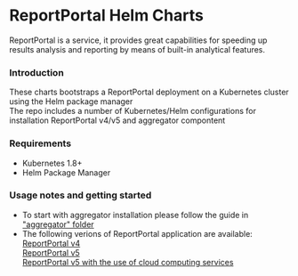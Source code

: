 # ReportPortal Helm Charts
ReportPortal is a service, it provides great capabilities for speeding up results analysis and reporting by means of built-in analytical features.

### Introduction
These charts bootstraps a ReportPortal deployment on a Kubernetes cluster using the Helm package manager<br/>
The repo includes a number of Kubernetes/Helm configurations for installation ReportPortal v4/v5 and aggregator compontent 

### Requirements
- Kubernetes 1.8+
- Helm Package Manager

### Usage notes and getting started
- To start with aggregator installation please follow the guide in ["aggregator" folder](https://github.com/reportportal/kubernetes/tree/master/aggregator)
- The following verions of ReportPortal application are available:  
[ReportPortal v4](https://github.com/reportportal/kubernetes/tree/master/reportportal/v4)  
[ReportPortal v5](https://github.com/reportportal/kubernetes/tree/master/reportportal/v5/v5)  
[ReportPortal v5 with the use of cloud computing services](https://github.com/reportportal/kubernetes/tree/master/reportportal/v5/v5-cloud-services)


